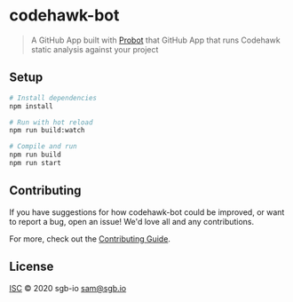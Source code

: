 # codehawk-bot

> A GitHub App built with [Probot](https://github.com/probot/probot) that GitHub App that runs Codehawk static analysis against your project

## Setup

```sh
# Install dependencies
npm install

# Run with hot reload
npm run build:watch

# Compile and run
npm run build
npm run start
```

## Contributing

If you have suggestions for how codehawk-bot could be improved, or want to report a bug, open an issue! We'd love all and any contributions.

For more, check out the [Contributing Guide](CONTRIBUTING.md).

## License

[ISC](LICENSE) © 2020 sgb-io <sam@sgb.io>
